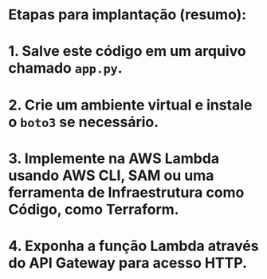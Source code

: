 # Etapas para implantação (resumo):
# 1. Salve este código em um arquivo chamado `app.py`.
# 2. Crie um ambiente virtual e instale o `boto3` se necessário.
# 3. Implemente na AWS Lambda usando AWS CLI, SAM ou uma ferramenta de Infraestrutura como Código, como Terraform.
# 4. Exponha a função Lambda através do API Gateway para acesso HTTP.
